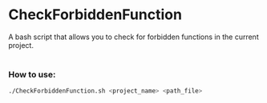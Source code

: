 # CheckForbiddenFunction
A bash script that allows you to check for forbidden functions in the current project.<br><br>
<h3>How to use:</h3>

```bash
./CheckForbiddenFunction.sh <project_name> <path_file>
```
